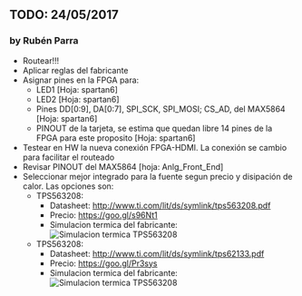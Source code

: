 ## TODO: 24/05/2017
### by Rubén Parra

* Routear!!!
* Aplicar reglas del fabricante
* Asignar pines en la FPGA para:
  * LED1 [Hoja: spartan6]
  * LED2 [Hoja: spartan6]
  * Pines DD[0:9], DA[0:7], SPI_SCK, SPI_MOSI; CS_AD, del MAX5864 [Hoja: spartan6]
  * PINOUT de la tarjeta, se estima que quedan libre 14 pines de la FPGA para este proposito [Hoja: spartan6]
* Testear en HW la nueva conexión FPGA-HDMI. La conexión se cambio para facilitar el routeado
* Revisar PINOUT del MAX5864 [hoja: Anlg_Front_End]
* Seleccionar mejor integrado para la fuente segun precio y disipación de calor. Las opciones son:
  * TPS563208: 
    * Datasheet: http://www.ti.com/lit/ds/symlink/tps563208.pdf
    * Precio: https://goo.gl/s96Nt1
    * Simulacion termica del fabricante: 
    ![Simulacion termica TPS563208](http://fotos.subefotos.com/fd05ac863a2705d800aaa84393f9331ao.png)
  * TPS563208: 
    * Datasheet: http://www.ti.com/lit/ds/symlink/tps62133.pdf
    * Precio: https://goo.gl/Pr3sys
    * Simulacion termica del fabricante: 
    ![Simulacion termica TPS563208](https://fotos.subefotos.com/a441aa7c3e94bb9f9e91df4b6af5d83bo.jpg)
  
